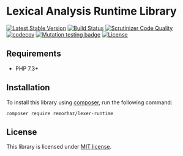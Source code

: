 # Lexical Analysis Runtime Library

[![Latest Stable Version](https://poser.pugx.org/remorhaz/lexer-runtime/v)](//packagist.org/packages/remorhaz/lexer-runtime)
[![Build Status](https://travis-ci.com/remorhaz/php-lexer-runtime.svg?branch=master)](https://travis-ci.com/remorhaz/php-lexer-runtime)
[![Scrutinizer Code Quality](https://scrutinizer-ci.com/g/remorhaz/php-lexer-runtime/badges/quality-score.png?b=master)](https://scrutinizer-ci.com/g/remorhaz/php-lexer-runtime/?branch=master)
[![codecov](https://codecov.io/gh/remorhaz/php-lexer-runtime/branch/master/graph/badge.svg)](https://codecov.io/gh/remorhaz/php-lexer-runtime)
[![Mutation testing badge](https://img.shields.io/endpoint?style=flat&url=https%3A%2F%2Fbadge-api.stryker-mutator.io%2Fgithub.com%2Fremorhaz%2Fphp-lexer-runtime%2Fmaster)](https://dashboard.stryker-mutator.io/reports/github.com/remorhaz/php-lexer-runtime/master)
[![License](https://poser.pugx.org/remorhaz/lexer-runtime/license)](//packagist.org/packages/remorhaz/lexer-runtime)

## Requirements
* PHP 7.3+

## Installation
To install this library using [composer](https://getcomposer.org/), run the following command:
```
composer require remorhaz/lexer-runtime
```

## License
This library is licensed under [MIT license](./LICENSE).
